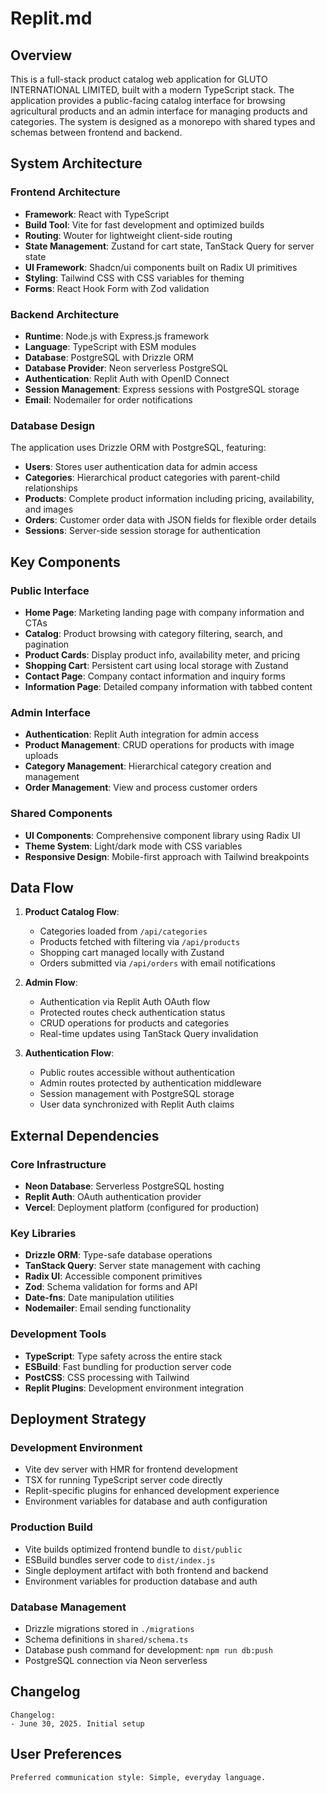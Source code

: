 # Replit.md

## Overview

This is a full-stack product catalog web application for GLUTO INTERNATIONAL LIMITED, built with a modern TypeScript stack. The application provides a public-facing catalog interface for browsing agricultural products and an admin interface for managing products and categories. The system is designed as a monorepo with shared types and schemas between frontend and backend.

## System Architecture

### Frontend Architecture
- **Framework**: React with TypeScript
- **Build Tool**: Vite for fast development and optimized builds
- **Routing**: Wouter for lightweight client-side routing
- **State Management**: Zustand for cart state, TanStack Query for server state
- **UI Framework**: Shadcn/ui components built on Radix UI primitives
- **Styling**: Tailwind CSS with CSS variables for theming
- **Forms**: React Hook Form with Zod validation

### Backend Architecture
- **Runtime**: Node.js with Express.js framework
- **Language**: TypeScript with ESM modules
- **Database**: PostgreSQL with Drizzle ORM
- **Database Provider**: Neon serverless PostgreSQL
- **Authentication**: Replit Auth with OpenID Connect
- **Session Management**: Express sessions with PostgreSQL storage
- **Email**: Nodemailer for order notifications

### Database Design
The application uses Drizzle ORM with PostgreSQL, featuring:
- **Users**: Stores user authentication data for admin access
- **Categories**: Hierarchical product categories with parent-child relationships
- **Products**: Complete product information including pricing, availability, and images
- **Orders**: Customer order data with JSON fields for flexible order details
- **Sessions**: Server-side session storage for authentication

## Key Components

### Public Interface
- **Home Page**: Marketing landing page with company information and CTAs
- **Catalog**: Product browsing with category filtering, search, and pagination
- **Product Cards**: Display product info, availability meter, and pricing
- **Shopping Cart**: Persistent cart using local storage with Zustand
- **Contact Page**: Company contact information and inquiry forms
- **Information Page**: Detailed company information with tabbed content

### Admin Interface
- **Authentication**: Replit Auth integration for admin access
- **Product Management**: CRUD operations for products with image uploads
- **Category Management**: Hierarchical category creation and management
- **Order Management**: View and process customer orders

### Shared Components
- **UI Components**: Comprehensive component library using Radix UI
- **Theme System**: Light/dark mode with CSS variables
- **Responsive Design**: Mobile-first approach with Tailwind breakpoints

## Data Flow

1. **Product Catalog Flow**:
   - Categories loaded from `/api/categories`
   - Products fetched with filtering via `/api/products`
   - Shopping cart managed locally with Zustand
   - Orders submitted via `/api/orders` with email notifications

2. **Admin Flow**:
   - Authentication via Replit Auth OAuth flow
   - Protected routes check authentication status
   - CRUD operations for products and categories
   - Real-time updates using TanStack Query invalidation

3. **Authentication Flow**:
   - Public routes accessible without authentication
   - Admin routes protected by authentication middleware
   - Session management with PostgreSQL storage
   - User data synchronized with Replit Auth claims

## External Dependencies

### Core Infrastructure
- **Neon Database**: Serverless PostgreSQL hosting
- **Replit Auth**: OAuth authentication provider
- **Vercel**: Deployment platform (configured for production)

### Key Libraries
- **Drizzle ORM**: Type-safe database operations
- **TanStack Query**: Server state management with caching
- **Radix UI**: Accessible component primitives
- **Zod**: Schema validation for forms and API
- **Date-fns**: Date manipulation utilities
- **Nodemailer**: Email sending functionality

### Development Tools
- **TypeScript**: Type safety across the entire stack
- **ESBuild**: Fast bundling for production server code
- **PostCSS**: CSS processing with Tailwind
- **Replit Plugins**: Development environment integration

## Deployment Strategy

### Development Environment
- Vite dev server with HMR for frontend development
- TSX for running TypeScript server code directly
- Replit-specific plugins for enhanced development experience
- Environment variables for database and auth configuration

### Production Build
- Vite builds optimized frontend bundle to `dist/public`
- ESBuild bundles server code to `dist/index.js`
- Single deployment artifact with both frontend and backend
- Environment variables for production database and auth

### Database Management
- Drizzle migrations stored in `./migrations`
- Schema definitions in `shared/schema.ts`
- Database push command for development: `npm run db:push`
- PostgreSQL connection via Neon serverless

## Changelog

```
Changelog:
- June 30, 2025. Initial setup
```

## User Preferences

```
Preferred communication style: Simple, everyday language.
```
